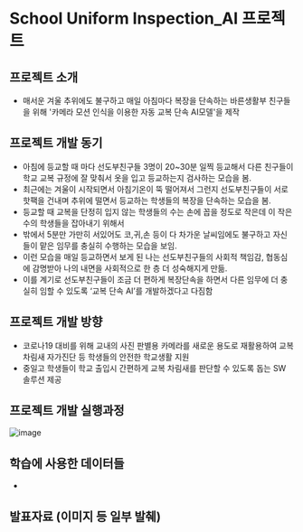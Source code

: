 # School Uniform Inspection_AI 프로젝트

## 프로젝트 소개
- 매서운 겨울 추위에도 불구하고 매일 아침마다 복장을 단속하는 바른생활부 친구들을 위해 '카메라 모션 인식을 이용한 자동 교복 단속 AI모델'을 제작

## 프로젝트 개발 동기
- 아침에 등교할 때 마다 선도부친구들 3명이 20~30분 일찍 등교해서 다른 친구들이 학교 교복 규정에 잘 맞춰서 옷을 입고 등교하는지 검사하는 모습을 봄. 
- 최근에는 겨울이 시작되면서 아침기온이 뚝 떨어져서 그런지 선도부친구들이 서로 핫팩을 건내며 추위에 떨면서 등교하는 학생들의 복장을 단속하는 모습을 봄.
- 등교할 때 교복을 단정히 입지 않는 학생들의 수는 손에 꼽을 정도로 작은데 이 작은 수의 학생들을 잡아내기 위해서 
- 밖에서 5분만 가만히 서있어도 코,귀,손 등이 다 차가운 날씨임에도 불구하고 자신들이 맡은 임무를 충실히 수행하는 모습을 보임.
- 이런 모습을 매일 등교하면서 보게 된 나는 선도부친구들의 사회적 책임감, 협동심 에 감명받아 나의 내면을 사회적으로 한 층 더 성숙해지게 만듦.
- 이를 계기로 선도부친구들이 조금 더 편하게 복장단속을 하면서 다른 임무에 더 충실히 임할 수 있도록 ‘교복 단속 AI’를 개발하겠다고 다짐함

## 프로젝트 개발 방향
- 코로나19 대비를 위해 교내의 사진 판별용 카메라를 새로운 용도로 재활용하여 교복 차림새 자가진단 등 학생들의 안전한 학교생활 지원
- 중일고 학생들이 학교 출입시 간편하게 교복 차림새를 판단할 수 있도록 돕는 SW 솔루션 제공

## 프로젝트 개발 실행과정
![image](https://github.com/JaeyunLim/Inspection_AI/assets/97609649/420abb01-64b3-47d8-952c-a06e0c8f5685)



## 학습에 사용한 데이터들
- 

## 발표자료 (이미지 등 일부 발췌)
